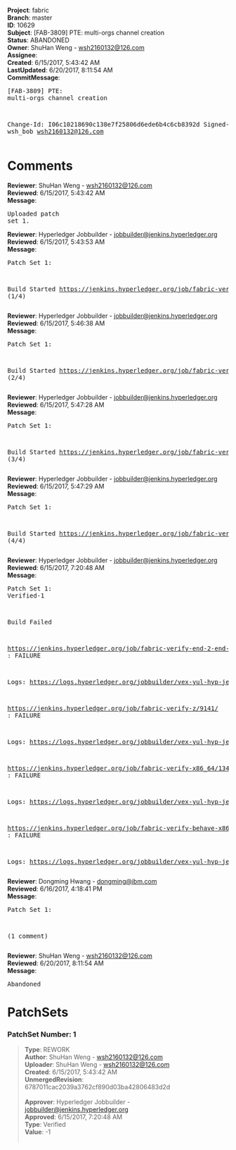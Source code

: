 <strong>Project</strong>: fabric<br><strong>Branch</strong>: master<br><strong>ID</strong>: 10629<br><strong>Subject</strong>: [FAB-3809] PTE: multi-orgs channel creation<br><strong>Status</strong>: ABANDONED<br><strong>Owner</strong>: ShuHan Weng - wsh2160132@126.com<br><strong>Assignee</strong>:<br><strong>Created</strong>: 6/15/2017, 5:43:42 AM<br><strong>LastUpdated</strong>: 6/20/2017, 8:11:54 AM<br><strong>CommitMessage</strong>:<br><pre>[FAB-3809] PTE: multi-orgs channel creation

Change-Id: I06c10218690c138e7f25806d6ede6b4c6cb8392d
Signed-off-by: wsh_bob <wsh2160132@126.com>
</pre><h1>Comments</h1><strong>Reviewer</strong>: ShuHan Weng - wsh2160132@126.com<br><strong>Reviewed</strong>: 6/15/2017, 5:43:42 AM<br><strong>Message</strong>: <pre>Uploaded patch set 1.</pre><strong>Reviewer</strong>: Hyperledger Jobbuilder - jobbuilder@jenkins.hyperledger.org<br><strong>Reviewed</strong>: 6/15/2017, 5:43:53 AM<br><strong>Message</strong>: <pre>Patch Set 1:

Build Started https://jenkins.hyperledger.org/job/fabric-verify-z/9141/ (1/4)</pre><strong>Reviewer</strong>: Hyperledger Jobbuilder - jobbuilder@jenkins.hyperledger.org<br><strong>Reviewed</strong>: 6/15/2017, 5:46:38 AM<br><strong>Message</strong>: <pre>Patch Set 1:

Build Started https://jenkins.hyperledger.org/job/fabric-verify-end-2-end-x86_64/5002/ (2/4)</pre><strong>Reviewer</strong>: Hyperledger Jobbuilder - jobbuilder@jenkins.hyperledger.org<br><strong>Reviewed</strong>: 6/15/2017, 5:47:28 AM<br><strong>Message</strong>: <pre>Patch Set 1:

Build Started https://jenkins.hyperledger.org/job/fabric-verify-x86_64/13491/ (3/4)</pre><strong>Reviewer</strong>: Hyperledger Jobbuilder - jobbuilder@jenkins.hyperledger.org<br><strong>Reviewed</strong>: 6/15/2017, 5:47:29 AM<br><strong>Message</strong>: <pre>Patch Set 1:

Build Started https://jenkins.hyperledger.org/job/fabric-verify-behave-x86_64/7544/ (4/4)</pre><strong>Reviewer</strong>: Hyperledger Jobbuilder - jobbuilder@jenkins.hyperledger.org<br><strong>Reviewed</strong>: 6/15/2017, 7:20:48 AM<br><strong>Message</strong>: <pre>Patch Set 1: Verified-1

Build Failed 

https://jenkins.hyperledger.org/job/fabric-verify-end-2-end-x86_64/5002/ : FAILURE

Logs: https://logs.hyperledger.org/jobbuilder/vex-yul-hyp-jenkins-1/fabric-verify-end-2-end-x86_64/5002

https://jenkins.hyperledger.org/job/fabric-verify-z/9141/ : FAILURE

Logs: https://logs.hyperledger.org/jobbuilder/vex-yul-hyp-jenkins-1/fabric-verify-z/9141

https://jenkins.hyperledger.org/job/fabric-verify-x86_64/13491/ : FAILURE

Logs: https://logs.hyperledger.org/jobbuilder/vex-yul-hyp-jenkins-1/fabric-verify-x86_64/13491

https://jenkins.hyperledger.org/job/fabric-verify-behave-x86_64/7544/ : FAILURE

Logs: https://logs.hyperledger.org/jobbuilder/vex-yul-hyp-jenkins-1/fabric-verify-behave-x86_64/7544</pre><strong>Reviewer</strong>: Dongming Hwang - dongming@ibm.com<br><strong>Reviewed</strong>: 6/16/2017, 4:18:41 PM<br><strong>Message</strong>: <pre>Patch Set 1:

(1 comment)</pre><strong>Reviewer</strong>: ShuHan Weng - wsh2160132@126.com<br><strong>Reviewed</strong>: 6/20/2017, 8:11:54 AM<br><strong>Message</strong>: <pre>Abandoned</pre><h1>PatchSets</h1><h3>PatchSet Number: 1</h3><blockquote><strong>Type</strong>: REWORK<br><strong>Author</strong>: ShuHan Weng - wsh2160132@126.com<br><strong>Uploader</strong>: ShuHan Weng - wsh2160132@126.com<br><strong>Created</strong>: 6/15/2017, 5:43:42 AM<br><strong>UnmergedRevision</strong>: 6787011cac2039a3762cf890d03ba42806483d2d<br><br><strong>Approver</strong>: Hyperledger Jobbuilder - jobbuilder@jenkins.hyperledger.org<br><strong>Approved</strong>: 6/15/2017, 7:20:48 AM<br><strong>Type</strong>: Verified<br><strong>Value</strong>: -1<br><br></blockquote>